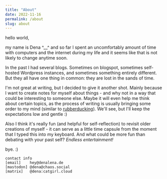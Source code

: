 ```yaml
---
title: "About"
date: 2022-11-16
permalink: /about
slug: about
---
```


hello world,

my name is Dena ^__^ and so far I spent an uncomfortably amount of time with computers and the internet during my life and it seems like that is not likely to change anytime soon.

In the past I had several blogs. Sometimes on blogspot, sometimes self-hosted Wordpress instances, and sometimes something entirely different. But they all have one thing in common: they are lost in the sands of time. 

I'm not great at writing, but I decided to give it another shot. Mainly because I want to create notes for myself about things - and why not in a way that could be interesting to someone else. Maybe it will even help me think about certain topics, as the process of writing is usually bringing some order to my mind (similar to [rubberducking](https://en.wikipedia.org/wiki/Rubber_duck_debugging)). We'll see, but I'll keep the expectations low and gentle :) 

Also I think it's really fun (and helpful for self-reflection) to revisit older creations of myself - it can serve as a little time capsule from the moment that I typed this into my keyboard. And what could be more fun than debating with your past self? *Endless entertainment!*

bye. :)

```
contact info
[email]    hey@denalena.de
[mastodon] @dena@chaos.social
[matrix]   @dena:catgirl.cloud
```
